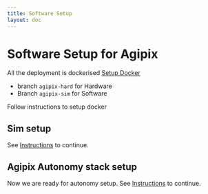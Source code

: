 ```yaml
---
title: Software Setup
layout: doc
---
```

# Software Setup for Agipix

All the deployment is dockerised [Setup Docker](https://github.com/RAICAM-EU-Project/isaac_ros_common) 
- branch `agipix-hard` for Hardware
- Branch `agipix-sim` for Software

Follow instructions to setup docker

## Sim setup

See [Instructions](../sim/setup_sim.md) to continue.

## Agipix Autonomy stack setup

Now we are ready for autonomy setup. See [Instructions](./4_agipix_autonomy.md) to continue.